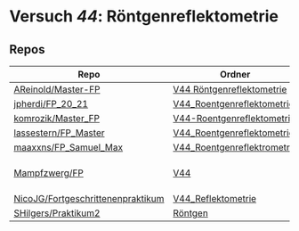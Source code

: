 # Versuch *44*: Röntgenreflektometrie

## Repos

|                                     Repo                                     |                                                    Ordner                                                     |                                                                                                                                                                                                                                                                             PDFs                                                                                                                                                                                                                                                                              |
|------------------------------------------------------------------------------|---------------------------------------------------------------------------------------------------------------|---------------------------------------------------------------------------------------------------------------------------------------------------------------------------------------------------------------------------------------------------------------------------------------------------------------------------------------------------------------------------------------------------------------------------------------------------------------------------------------------------------------------------------------------------------------|
|[AReinold/Master-FP](../repo/AReinold/Master-FP)                              |[V44 Röntgenreflektometrie](https://github.com/AReinold/Master-FP/tree/master/V44%20R%C3%B6ntgenreflektometrie)|–                                                                                                                                                                                                                                                                                                                                                                                                                                                                                                                                                              |
|[jpherdi/FP_20_21](../repo/jpherdi/FP_20_21)                                  |[V44_Roentgenreflektometrie](https://github.com/jpherdi/FP_20_21/tree/master/V44_Roentgenreflektometrie)       |–                                                                                                                                                                                                                                                                                                                                                                                                                                                                                                                                                              |
|[komrozik/Master_FP](../repo/komrozik/Master_FP)                              |[V44-Roentgenreflektometrie](https://github.com/komrozik/Master_FP/tree/main/V44-Roentgenreflektometrie)       |–                                                                                                                                                                                                                                                                                                                                                                                                                                                                                                                                                              |
|[lassestern/FP_Master](../repo/lassestern/FP_Master)                          |[V44_Roentgenreflektometrie](https://github.com/lassestern/FP_Master/tree/main/V44_Roentgenreflektometrie)     |–                                                                                                                                                                                                                                                                                                                                                                                                                                                                                                                                                              |
|[maaxxns/FP_Samuel_Max](../repo/maaxxns/FP_Samuel_Max)                        |[V44_Roentgenreflektrometrie](https://github.com/maaxxns/FP_Samuel_Max/tree/main/V44_Roentgenreflektrometrie)  |–                                                                                                                                                                                                                                                                                                                                                                                                                                                                                                                                                              |
|[Mampfzwerg/FP](../repo/Mampfzwerg/FP)                                        |[V44](https://github.com/Mampfzwerg/FP/tree/master/V44)                                                        |[V44_Sara_Krieg_Marek_Karzel.pdf](https://docs.google.com/viewer?url=https://raw.githubusercontent.com/Mampfzwerg/FP/master/V44/latex-template/V44_Sara_Krieg_Marek_Karzel.pdf)<br/>[V44_Sara_Krieg_Marek_Karzel_2.pdf](https://docs.google.com/viewer?url=https://raw.githubusercontent.com/Mampfzwerg/FP/master/V44/latex-template/V44_Sara_Krieg_Marek_Karzel_2.pdf)<br/>[V44_Sara_Krieg_Marek_Karzel_3.pdf](https://docs.google.com/viewer?url=https://raw.githubusercontent.com/Mampfzwerg/FP/master/V44/latex-template/V44_Sara_Krieg_Marek_Karzel_3.pdf)|
|[NicoJG/Fortgeschrittenenpraktikum](../repo/NicoJG/Fortgeschrittenenpraktikum)|[V44_Reflektometrie](https://github.com/NicoJG/Fortgeschrittenenpraktikum/tree/master/V44_Reflektometrie)      |[V44_Abgabe.pdf](https://docs.google.com/viewer?url=https://raw.githubusercontent.com/NicoJG/Fortgeschrittenenpraktikum/master/V44_Reflektometrie/V44_Abgabe.pdf)                                                                                                                                                                                                                                                                                                                                                                                              |
|[SHilgers/Praktikum2](../repo/SHilgers/Praktikum2)                            |[Röntgen](https://github.com/SHilgers/Praktikum2/tree/master/R%C3%B6ntgen)                                     |–                                                                                                                                                                                                                                                                                                                                                                                                                                                                                                                                                              |
